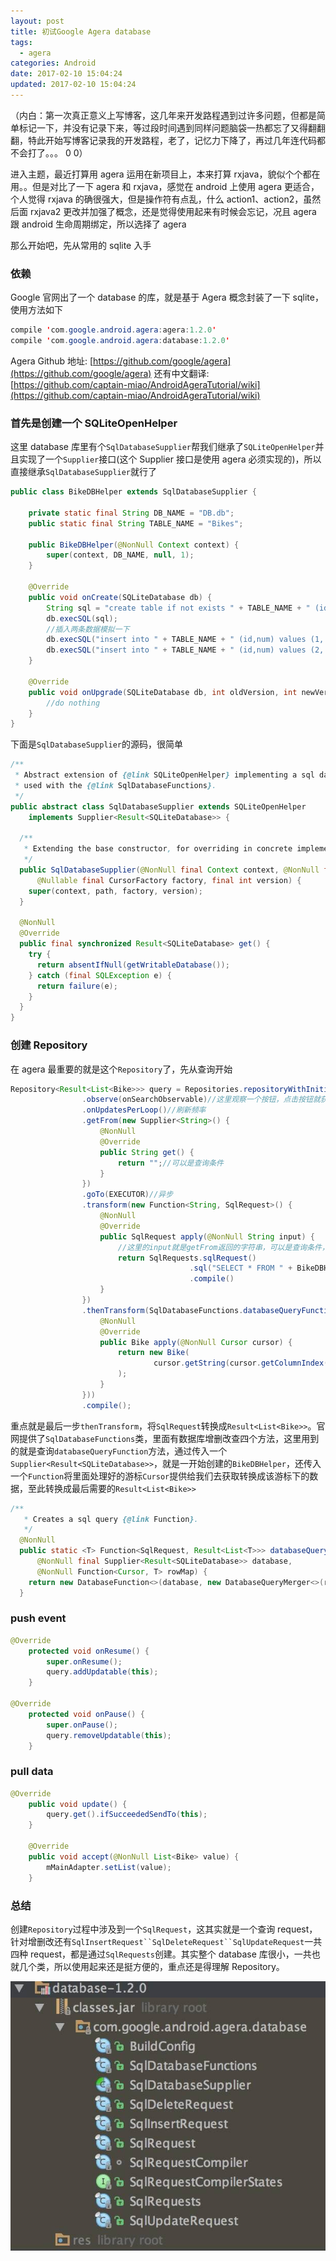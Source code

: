 ```yaml
---
layout: post
title: 初试Google Agera database
tags:
  - agera
categories: Android
date: 2017-02-10 15:04:24
updated: 2017-02-10 15:04:24
---
```


（内白：第一次真正意义上写博客，这几年来开发路程遇到过许多问题，但都是简单标记一下，并没有记录下来，等过段时间遇到同样问题脑袋一热都忘了又得翻翻翻，特此开始写博客记录我的开发路程，老了，记忆力下降了，再过几年连代码都不会打了。。。 0 0）

进入主题，最近打算用 agera 运用在新项目上，本来打算 rxjava，貌似个个都在用。。但是对比了一下 agera 和 rxjava，感觉在 android 上使用 agera 更适合，个人觉得 rxjava 的确很强大，但是操作符有点乱，什么 action1、action2，虽然后面 rxjava2 更改并加强了概念，还是觉得使用起来有时候会忘记，况且 agera 跟 android 生命周期绑定，所以选择了 agera

那么开始吧，先从常用的 sqlite 入手

### 依赖

Google 官网出了一个 database 的库，就是基于 Agera 概念封装了一下 sqlite，使用方法如下

```java
compile 'com.google.android.agera:agera:1.2.0'
compile 'com.google.android.agera:database:1.2.0'
```

Agera Github 地址: [https://github.com/google/agera](https://github.com/google/agera)
还有中文翻译: [https://github.com/captain-miao/AndroidAgeraTutorial/wiki](https://github.com/captain-miao/AndroidAgeraTutorial/wiki)

<!-- more -->

### 首先是创建一个 SQLiteOpenHelper

这里 database 库里有个`SqlDatabaseSupplier`帮我们继承了`SQLiteOpenHelper`并且实现了一个`Supplier`接口(这个 Supplier 接口是使用 agera 必须实现的)，所以直接继承`SqlDatabaseSupplier`就行了

```java
public class BikeDBHelper extends SqlDatabaseSupplier {

    private static final String DB_NAME = "DB.db";
    public static final String TABLE_NAME = "Bikes";

    public BikeDBHelper(@NonNull Context context) {
        super(context, DB_NAME, null, 1);
    }

    @Override
    public void onCreate(SQLiteDatabase db) {
        String sql = "create table if not exists " + TABLE_NAME + " (id integer primary key,num text)";
        db.execSQL(sql);
        //插入两条数据模拟一下
        db.execSQL("insert into " + TABLE_NAME + " (id,num) values (1,'123456')");
        db.execSQL("insert into " + TABLE_NAME + " (id,num) values (2,'254365')");
    }

    @Override
    public void onUpgrade(SQLiteDatabase db, int oldVersion, int newVersion) {
        //do nothing
    }
}
```

下面是`SqlDatabaseSupplier`的源码，很简单

```java
/**
 * Abstract extension of {@link SQLiteOpenHelper} implementing a sql database {@link Supplier} to be
 * used with the {@link SqlDatabaseFunctions}.
 */
public abstract class SqlDatabaseSupplier extends SQLiteOpenHelper
    implements Supplier<Result<SQLiteDatabase>> {

  /**
   * Extending the base constructor, for overriding in concrete implementations.
   */
  public SqlDatabaseSupplier(@NonNull final Context context, @NonNull final String path,
      @Nullable final CursorFactory factory, final int version) {
    super(context, path, factory, version);
  }

  @NonNull
  @Override
  public final synchronized Result<SQLiteDatabase> get() {
    try {
      return absentIfNull(getWritableDatabase());
    } catch (final SQLException e) {
      return failure(e);
    }
  }
}
```

### 创建 Repository

在 agera 最重要的就是这个`Repository`了，先从查询开始

```java
Repository<Result<List<Bike>>> query = Repositories.repositoryWithInitialValue(Result.<List<Bike>>absent())
                .observe(onSearchObservable)//这里观察一个按钮，点击按钮就获取一次
                .onUpdatesPerLoop()//刷新频率
                .getFrom(new Supplier<String>() {
                    @NonNull
                    @Override
                    public String get() {
                        return "";//可以是查询条件
                    }
                })
                .goTo(EXECUTOR)//异步
                .transform(new Function<String, SqlRequest>() {
                    @NonNull
                    @Override
                    public SqlRequest apply(@NonNull String input) {
                    	//这里的input就是getFrom返回的字符串，可以是查询条件，根据查询条件创建不同的SqlRequest
                        return SqlRequests.sqlRequest()
                                        .sql("SELECT * FROM " + BikeDBHelper.TABLE_NAME)
                                        .compile()
                    }
                })
                .thenTransform(SqlDatabaseFunctions.databaseQueryFunction(new BikeDBHelper(this), new Function<Cursor, Bike>() {
                    @NonNull
                    @Override
                    public Bike apply(@NonNull Cursor cursor) {
                        return new Bike(
                                cursor.getString(cursor.getColumnIndex("num"))
                        );
                    }
                }))
                .compile();
```

重点就是最后一步`thenTransform`，将`SqlRequest`转换成`Result<List<Bike>>`。官网提供了`SqlDatabaseFunctions`类，里面有数据库增删改查四个方法，这里用到的就是查询`databaseQueryFunction`方法，通过传入一个`Supplier<Result<SQLiteDatabase>>`，就是一开始创建的`BikeDBHelper`，还传入一个`Function`将里面处理好的游标`Cursor`提供给我们去获取转换成该游标下的数据，至此转换成最后需要的`Result<List<Bike>>`

```java
/**
   * Creates a sql query {@link Function}.
   */
  @NonNull
  public static <T> Function<SqlRequest, Result<List<T>>> databaseQueryFunction(
      @NonNull final Supplier<Result<SQLiteDatabase>> database,
      @NonNull Function<Cursor, T> rowMap) {
    return new DatabaseFunction<>(database, new DatabaseQueryMerger<>(rowMap));
  }
```

### push event

```java
@Override
    protected void onResume() {
        super.onResume();
        query.addUpdatable(this);
    }

@Override
    protected void onPause() {
        super.onPause();
        query.removeUpdatable(this);
    }
```

### pull data

```java
@Override
    public void update() {
        query.get().ifSucceededSendTo(this);
    }

    @Override
    public void accept(@NonNull List<Bike> value) {
        mMainAdapter.setList(value);
    }
```

### 总结

创建`Repository`过程中涉及到一个`SqlRequest`，这其实就是一个查询 request，针对增删改还有` SqlInsertRequest``SqlDeleteRequest``SqlUpdateRequest `一共四种 request，都是通过`SqlRequests`创建。其实整个 database 库很小，一共也就几个类，所以使用起来还是挺方便的，重点还是得理解 Repository。

![](1.png)
